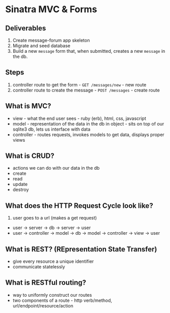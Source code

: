 # Sinatra MVC & Forms

## Deliverables
1. Create message-forum app skeleton
2. Migrate and seed database
3. Build a new `message` form that, when submitted, creates a new `message` in the db.

## Steps
1. controller route to get the form - `GET /messages/new` - new route
2. controller route to create the message - `POST /messages` - create route

## What is MVC?
* view - what the end user sees - ruby (erb), html, css, javascript
* model - representation of the data in the db in object - sits on top of our sqlite3 db, lets us interface with data
* controller - routes requests, invokes models to get data, displays proper views

## What is CRUD?
* actions we can do with our data in the db
* create
* read
* update
* destroy

## What does the HTTP Request Cycle look like?
1. user goes to a url (makes a get request)

* user -> server -> db -> server -> user
* user -> controller -> model -> db -> model -> controller -> view -> user

## What is REST? (REpresentation State Transfer)
* give every resource a unique identifier
* communicate statelessly


## What is RESTful routing?
* way to uniformly construct our routes 
* two components of a route - http verb/method, url/endpoint/resource/action
